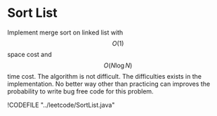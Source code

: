 # Sort List

Implement merge sort on linked list with $$O(1)$$ space cost and $$O(N\log N)$$ time cost.
The algorithm is not difficult. The difficulties exists in the implementation.
No better way other than practicing can improves the probability to write bug free code for this
problem.

!CODEFILE "../leetcode/SortList.java"
